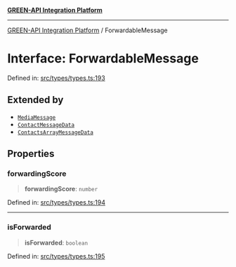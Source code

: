[**GREEN-API Integration Platform**](../README.md)

***

[GREEN-API Integration Platform](../globals.md) / ForwardableMessage

# Interface: ForwardableMessage

Defined in: [src/types/types.ts:193](https://github.com/green-api/greenapi-integration/blob/62a96bf9bfbccb88022bc7b0859de19e8c48289f/src/types/types.ts#L193)

## Extended by

- [`MediaMessage`](MediaMessage.md)
- [`ContactMessageData`](ContactMessageData.md)
- [`ContactsArrayMessageData`](ContactsArrayMessageData.md)

## Properties

### forwardingScore

> **forwardingScore**: `number`

Defined in: [src/types/types.ts:194](https://github.com/green-api/greenapi-integration/blob/62a96bf9bfbccb88022bc7b0859de19e8c48289f/src/types/types.ts#L194)

***

### isForwarded

> **isForwarded**: `boolean`

Defined in: [src/types/types.ts:195](https://github.com/green-api/greenapi-integration/blob/62a96bf9bfbccb88022bc7b0859de19e8c48289f/src/types/types.ts#L195)
